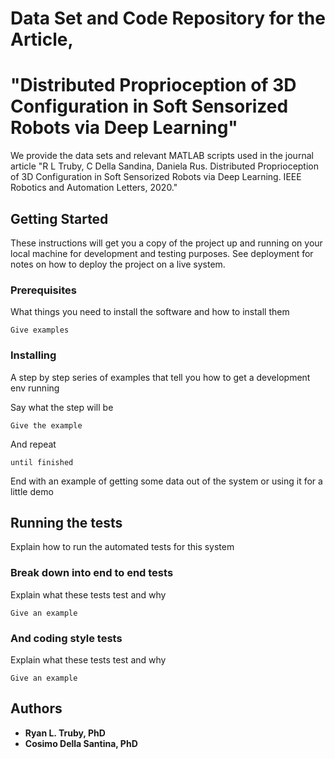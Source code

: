 # Data Set and Code Repository for the Article, 
# "Distributed Proprioception of 3D Configuration in Soft Sensorized Robots via Deep Learning"

We provide the data sets and relevant MATLAB scripts used in the journal article 
"R L Truby, C Della Sandina, Daniela Rus. Distributed Proprioception of 3D Configuration in Soft Sensorized Robots via Deep Learning. IEEE Robotics and Automation Letters, 2020."

## Getting Started

These instructions will get you a copy of the project up and running on your local machine for development and testing purposes. See deployment for notes on how to deploy the project on a live system.

### Prerequisites

What things you need to install the software and how to install them

```
Give examples
```

### Installing

A step by step series of examples that tell you how to get a development env running

Say what the step will be

```
Give the example
```

And repeat

```
until finished
```

End with an example of getting some data out of the system or using it for a little demo

## Running the tests

Explain how to run the automated tests for this system

### Break down into end to end tests

Explain what these tests test and why

```
Give an example
```

### And coding style tests

Explain what these tests test and why

```
Give an example
```

## Authors

* **Ryan L. Truby, PhD** 
* **Cosimo Della Santina, PhD**



